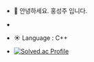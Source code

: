 - 👋 안녕하세요. 홍성주 입니다.
- 
- :sunny: Language : C++

- [![Solved.ac Profile](http://mazassumnida.wtf/api/v2/generate_badge?boj=ghdtjdwn)](https://solved.ac/ghdtjdwn/) 

<!---
jshs214/jshs214 is a ✨ special ✨ repository because its `README.md` (this file) appears on your GitHub profile.
You can click the Preview link to take a look at your changes.
--->
